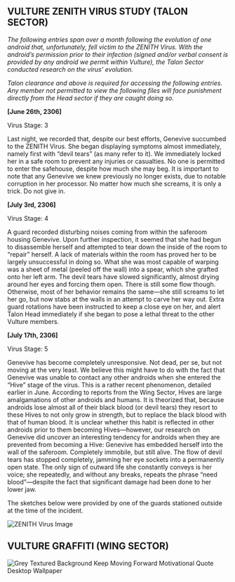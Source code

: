 ## VULTURE ZENITH VIRUS STUDY (TALON SECTOR) ##
*The following entries span over a month following the evolution of one android that, unfortunately, fell victim to the ZENITH Virus. With the android’s permission prior to their infection (signed and/or verbal consent is provided by any android we permit within Vulture), the Talon Sector conducted research on the virus’ evolution.*

*Talon clearance and above is required for accessing the following entries. Any member not permitted to view the following files will face punishment directly from the Head sector if they are caught doing so.*

 

**[June 26th, 2306]**

Virus Stage: 3 

Last night, we recorded that, despite our best efforts, Genevive succumbed to the ZENITH Virus. She began displaying symptoms almost immediately, namely first with “devil tears” (as many refer to it). We immediately locked her in a safe room to prevent any injuries or casualties. No one is permitted to enter the safehouse, despite how much she may beg. It is important to note that any Genevive we knew previously no longer exists, due to notable corruption in her processor. No matter how much she screams, it is only a trick. Do not give in. 

 

**[July 3rd, 2306]**

Virus Stage: 4 

A guard recorded disturbing noises coming from within the saferoom housing Genevive. Upon further inspection, it seemed that she had begun to disassemble herself and attempted to tear down the inside of the room to “repair” herself. A lack of materials within the room has proved her to be largely unsuccessful in doing so. What she was most capable of warping was a sheet of metal (peeled off the wall) into a spear, which she grafted onto her left arm. The devil tears have slowed significantly, almost drying around her eyes and forcing them open. There is still some flow though. Otherwise, most of her behavior remains the same—she still screams to let her go, but now stabs at the walls in an attempt to carve her way out. Extra guard rotations have been instructed to keep a close eye on her, and alert Talon Head immediately if she began to pose a lethal threat to the other Vulture members. 

 

**[July 17th, 2306]**

Virus Stage: 5 

Genevive has become completely unresponsive. Not dead, per se, but not moving at the very least. We believe this might have to do with the fact that Genevive was unable to contact any other androids when she entered the “Hive” stage of the virus. This is a rather recent phenomenon, detailed earlier in June. According to reports from the Wing Sector, Hives are large amalgamations of other androids and humans. It is theorized that, because androids lose almost all of their black blood (or devil tears) they resort to these Hives to not only grow in strength, but to replace the black blood with that of human blood. It is unclear whether this habit is reflected in other androids prior to them becoming Hives—however, our research on Genevive did uncover an interesting tendency for androids when they are prevented from becoming a Hive: Genevive has embedded herself into the wall of the saferoom. Completely immobile, but still alive. The flow of devil tears has stopped completely, jamming her eye sockets into a permanently open state. The only sign of outward life she constantly conveys is her voice; she repeatedly, and without any breaks, repeats the phrase “need blood”—despite the fact that significant damage had been done to her lower jaw. 

The sketches below were provided by one of the guards stationed outside at the time of the incident.

![ZENITH Virus Image](https://github.com/user-attachments/assets/2400f995-553f-4bfc-96cd-7a037aba6f24)


## VULTURE GRAFFITI (WING SECTOR) ##

![Grey Textured Background Keep Moving Forward Motivational Quote Desktop Wallpaper](https://github.com/user-attachments/assets/27edf3fe-b88d-4345-a355-c0edd25d6a9c)
